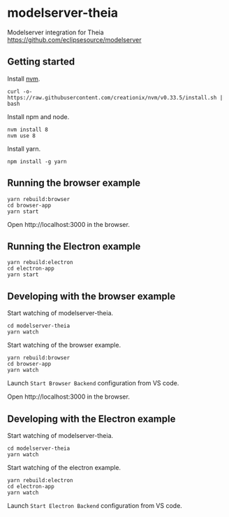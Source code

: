 # modelserver-theia
Modelserver integration for Theia https://github.com/eclipsesource/modelserver

## Getting started

Install [nvm](https://github.com/creationix/nvm#install-script).

    curl -o- https://raw.githubusercontent.com/creationix/nvm/v0.33.5/install.sh | bash

Install npm and node.

    nvm install 8
    nvm use 8

Install yarn.

    npm install -g yarn

## Running the browser example

    yarn rebuild:browser
    cd browser-app
    yarn start

Open http://localhost:3000 in the browser.

## Running the Electron example

    yarn rebuild:electron
    cd electron-app
    yarn start

## Developing with the browser example

Start watching of modelserver-theia.

    cd modelserver-theia
    yarn watch

Start watching of the browser example.

    yarn rebuild:browser
    cd browser-app
    yarn watch

Launch `Start Browser Backend` configuration from VS code.

Open http://localhost:3000 in the browser.

## Developing with the Electron example

Start watching of modelserver-theia.

    cd modelserver-theia
    yarn watch

Start watching of the electron example.

    yarn rebuild:electron
    cd electron-app
    yarn watch

Launch `Start Electron Backend` configuration from VS code.
